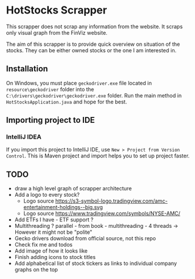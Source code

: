 # HotStocks Scrapper

This scrapper does not scrap any information from the website. It scraps only visual graph from the FinViz website.

The aim of this scrapper is to provide quick overview on situation of the stocks. They can be either owned stocks or the one I am interested in.

## Installation

On Windows, you must place `geckodriver.exe` file located in `resource\geckodriver` folder into the `C:\drivers\geckodriver\geckodriver.exe` folder. Run the main method in `HotStocksApplication.java` and hope for the best.

## Importing project to IDE

### IntelliJ IDEA
If you import this project to IntelliJ IDE, use `New > Project from Version Control`. This is Maven project and import helps you to set up project faster.

## TODO
+ draw a high level graph of scrapper architecture
+ Add a logo to every stock? 
  + Logo source https://s3-symbol-logo.tradingview.com/amc-entertainment-holdings--big.svg
  + Logo source https://www.tradingview.com/symbols/NYSE-AMC/
+ Add ETFs I have - ETF support ?
+ Multithreading ? parallel - from book - multithreading - 4 threads -> However it might not be "polite"
+ Gecko drivers download from official source, not this repo
+ Check fix me and todos
+ Add image of how it looks like
+ Finish adding icons to stock titles
+ Add alphabetical list of stock tickers as links to individual company graphs on the top
